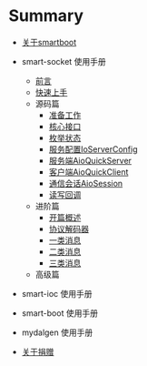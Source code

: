 # Summary

* [关于smartboot](README.md)

* smart-socket 使用手册
    * [前言](smart-socket/README.md)
    * [快速上手](smart-socket/quickStart.md)
    * 源码篇
      *  [准备工作](smart-socket/first/1-ready.md)
      *  [核心接口](smart-socket/first/2-core-interface.md)
      *  [枚举状态](smart-socket/first/3-enum.md)
      *  [服务配置IoServerConfig](smart-socket/first/4-IoServerConfig.md)
      *  [服务端AioQuickServer](smart-socket/first/5-AioQuickServer.md)
      *  [客户端AioQuickClient](smart-socket/first/6-AioQuickClient.md)
      *  [通信会话AioSession](smart-socket/first/7-AioSession.md)
      *  [读写回调](smart-socket/first/8-CompletionHandler.md)
    * 进阶篇
      *  [开篇概述](smart-socket/second/readme.md)
      *  [协议解码器](smart-socket/second/2-decoder.md)
      *  [一类消息](smart-socket/second/3-type-one.md)
      *  [二类消息](smart-socket/second/4-type-two.md)
      *  [三类消息](smart-socket/second/5-type-three.md)
    * 高级篇

* smart-ioc 使用手册
* smart-boot 使用手册
* mydalgen 使用手册
* [关于捐赠](donation.md)